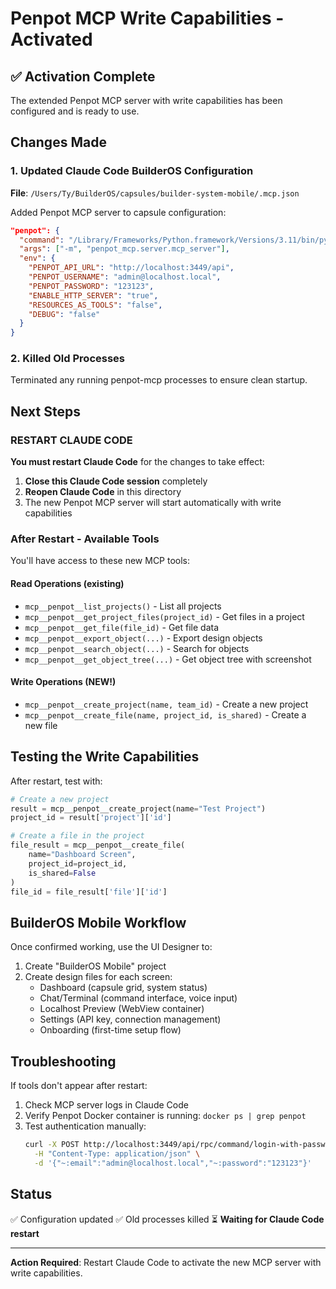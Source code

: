 # Penpot MCP Write Capabilities - Activated

## ✅ Activation Complete

The extended Penpot MCP server with write capabilities has been configured and is ready to use.

## Changes Made

### 1. Updated Claude Code BuilderOS Configuration
**File**: `/Users/Ty/BuilderOS/capsules/builder-system-mobile/.mcp.json`

Added Penpot MCP server to capsule configuration:
```json
"penpot": {
  "command": "/Library/Frameworks/Python.framework/Versions/3.11/bin/python3",
  "args": ["-m", "penpot_mcp.server.mcp_server"],
  "env": {
    "PENPOT_API_URL": "http://localhost:3449/api",
    "PENPOT_USERNAME": "admin@localhost.local",
    "PENPOT_PASSWORD": "123123",
    "ENABLE_HTTP_SERVER": "true",
    "RESOURCES_AS_TOOLS": "false",
    "DEBUG": "false"
  }
}
```

### 2. Killed Old Processes
Terminated any running penpot-mcp processes to ensure clean startup.

## Next Steps

### RESTART CLAUDE CODE

**You must restart Claude Code** for the changes to take effect:

1. **Close this Claude Code session** completely
2. **Reopen Claude Code** in this directory
3. The new Penpot MCP server will start automatically with write capabilities

### After Restart - Available Tools

You'll have access to these new MCP tools:

#### Read Operations (existing)
- `mcp__penpot__list_projects()` - List all projects
- `mcp__penpot__get_project_files(project_id)` - Get files in a project
- `mcp__penpot__get_file(file_id)` - Get file data
- `mcp__penpot__export_object(...)` - Export design objects
- `mcp__penpot__search_object(...)` - Search for objects
- `mcp__penpot__get_object_tree(...)` - Get object tree with screenshot

#### Write Operations (NEW!)
- `mcp__penpot__create_project(name, team_id)` - Create a new project
- `mcp__penpot__create_file(name, project_id, is_shared)` - Create a new file

## Testing the Write Capabilities

After restart, test with:

```python
# Create a new project
result = mcp__penpot__create_project(name="Test Project")
project_id = result['project']['id']

# Create a file in the project
file_result = mcp__penpot__create_file(
    name="Dashboard Screen",
    project_id=project_id,
    is_shared=False
)
file_id = file_result['file']['id']
```

## BuilderOS Mobile Workflow

Once confirmed working, use the UI Designer to:

1. Create "BuilderOS Mobile" project
2. Create design files for each screen:
   - Dashboard (capsule grid, system status)
   - Chat/Terminal (command interface, voice input)
   - Localhost Preview (WebView container)
   - Settings (API key, connection management)
   - Onboarding (first-time setup flow)

## Troubleshooting

If tools don't appear after restart:
1. Check MCP server logs in Claude Code
2. Verify Penpot Docker container is running: `docker ps | grep penpot`
3. Test authentication manually:
   ```bash
   curl -X POST http://localhost:3449/api/rpc/command/login-with-password \
     -H "Content-Type: application/json" \
     -d '{"~:email":"admin@localhost.local","~:password":"123123"}'
   ```

## Status
✅ Configuration updated
✅ Old processes killed
⏳ **Waiting for Claude Code restart**

---

**Action Required**: Restart Claude Code to activate the new MCP server with write capabilities.

